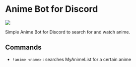 # Anime Bot for Discord
![](https://img.shields.io/badge/python-3.9-blue)

Simple Anime Bot for Discord to search for and watch anime.

## Commands
- `!anime <name>` : searches MyAnimeList for a certain anime